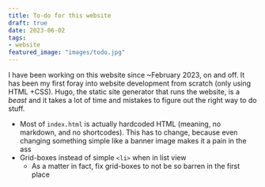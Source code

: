 ```yaml
---
title: To-do for this website
draft: true
date: 2023-06-02
tags:
- website
featured_image: "images/todo.jpg"
---
```

I have been working on this website since ~February 2023, on and off. It has been my first foray into website development from scratch (only using HTML +CSS). Hugo, the static site generator that runs the website, is a *beast* and it takes a lot of time and mistakes to figure out the right way to do stuff. 

* Most of `index.html` is actually hardcoded HTML (meaning, no markdown, and no shortcodes). This has to change, because even changing something simple like a banner image makes it a pain in the ass
* Grid-boxes instead of simple `<li>` when in list view
	* As a matter in fact, fix grid-boxes to not be so barren in the first place
	

